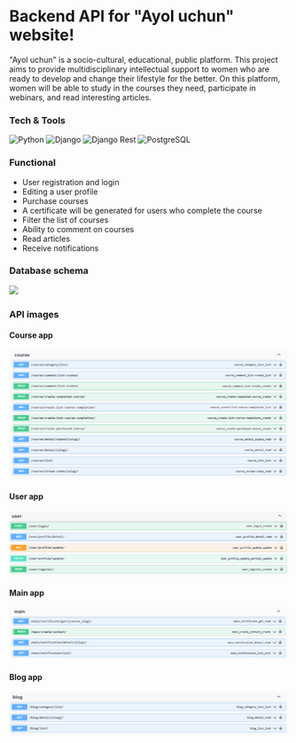 # Backend API for "Ayol uchun" website!

"Ayol uchun" is a socio-cultural, educational, public platform. This project aims to 
provide multidisciplinary intellectual support to women who are ready to develop and 
change their lifestyle for the better. On this platform, women will be able to study 
in the courses they need, participate in webinars, and read interesting articles.

### Tech & Tools
<img alt="Python" src="https://img.shields.io/badge/Python-blue?style=for-the-badge&logo=python&logoColor=FFD43B"/> <img alt="Django" src="https://img.shields.io/badge/Django-092E20?style=for-the-badge&logo=django&logoColor=green"/>
<img alt="Django Rest" src="https://img.shields.io/badge/django%20rest-ff1709?style=for-the-badge&logo=django&logoColor=white"/> <img alt="PostgreSQL" src="https://img.shields.io/badge/PostgreSQL-316192?style=for-the-badge&logo=postgresql&logoColor=white"/>


### Functional

- User registration and login 
- Editing a user profile
- Purchase courses
- A certificate will be generated for users who complete the course
- Filter the list of courses
- Ability to comment on courses
- Read articles
- Receive notifications

### Database schema
<img src="images/AyolUchun DB.jpg"> 

### API images
#### Course app
<img src="images/api_course_app.png"> 

#### User app
<img src="images/api_user_app.png"> 

#### Main app
<img src="images/api_main_app.png"> 

#### Blog app
<img src="images/api_blog_app.png"> 